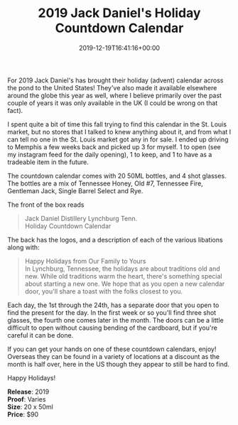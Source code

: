 ﻿---
layout: post
title: 2019 Jack Daniel's Holiday Countdown Calendar
date: '2019-12-19T16:41:16+00:00'
permalink: 2019AdventCalendar
image: 27/HolidayCalendar2019-1.jpg
description: A collector's guide to the Jack Daniel's 2019 Holiday Calendar, the Advent Calendar finally makes it to the United States
gallery:
  2019AdventCalendar:
  - image_path: 27/HolidayCalendar2019-1.jpg
    image-caption: Jack Daniel's 2019 Holiday Calendar, the Advent Calendar finally makes it to the United States
    image-copyright: © CollectorOfJack.com
  - image_path: 27/HolidayCalendar2019-2.jpg
    image-caption: Jack Daniel's 2019 Holiday Calendar, the Advent Calendar finally makes it to the United States
    image-copyright: © CollectorOfJack.com
  - image_path: 27/HolidayCalendar2019-3.jpg
    image-caption: Jack Daniel's 2019 Holiday Calendar, the Advent Calendar finally makes it to the United States
    image-copyright: © CollectorOfJack.com
  - image_path: 27/HolidayCalendar2019-4.jpg
    image-caption: Jack Daniel's 2019 Holiday Calendar, the Advent Calendar finally makes it to the United States
    image-copyright: © CollectorOfJack.com
  - image_path: 27/HolidayCalendar2019-5.jpg
    image-caption: Jack Daniel's 2019 Holiday Calendar, the Advent Calendar finally makes it to the United States
    image-copyright: © CollectorOfJack.com
categories: [ Holiday, Calendar, Mini Bottles ]
---

For 2019 Jack Daniel's has brought their holiday (advent) calendar across the pond to the United States! They've also made it available elsewhere around the globe this year as well, where I believe primarily over the past couple of years it was only available in the UK (I could be wrong on that fact).

I spent quite a bit of time this fall trying to find this calendar in the St. Louis market, but no stores that I talked to knew anything about it, and from what I can tell no one in the St. Louis market got any in for sale. I ended up driving to Memphis a few weeks back and picked up 3 for myself. 1 to open (see my instagram feed for the daily opening), 1 to keep, and 1 to have as a tradeable item in the future.

The countdown calendar comes with 20 50ML bottles, and 4 shot glasses. The bottles are a mix of Tennessee Honey, Old #7, Tennessee Fire, Gentleman Jack, Single Barrel Select and Rye.

The front of the box reads

> Jack Daniel Distillery Lynchburg Tenn.  
> Holiday Countdown Calendar

The back has the logos, and a description of each of the various libations along with: 
> Happy Holidays from Our Family to Yours  
> In Lynchburg, Tennessee, the holidays are about traditions old and new. While old traditions warm the heart, there's something special about starting a new one. We hope that as you open a new calendar door, you'll share a toast with the folks closest to you.

Each day, the 1st through the 24th, has a separate door that you open to find the present for the day. In the first week or so you'll find three shot glasses, the fourth one comes later in the month. The doors can be a little difficult to open without causing bending of the cardboard, but if you're careful it can be done. 

If you can get your hands on one of these countdown calendars, enjoy! Overseas they can be found in a variety of locations at a discount as the month is half over, here in the US though they appear to still be hard to find.

Happy Holidays!

**Release**: 2019  
**Proof**: Varies   
**Size**: 20 x 50ml  
**Price**: $90  
